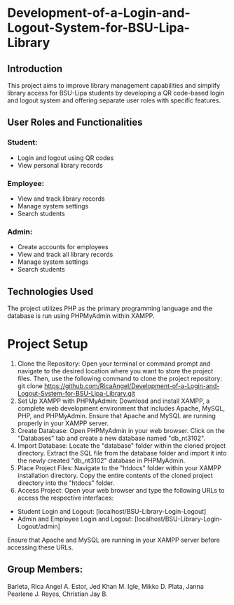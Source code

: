 # Development-of-a-Login-and-Logout-System-for-BSU-Lipa-Library

## Introduction
This project aims to improve library management capabilities and simplify library access for BSU-Lipa students by developing a QR code-based login and logout system and offering separate user roles with specific features.

## User Roles and Functionalities
### Student:
* Login and logout using QR codes
* View personal library records

### Employee:
* View and track library records
* Manage system settings
* Search students

### Admin:
* Create accounts for employees
* View and track all library records
* Manage system settings
* Search students

## Technologies Used
The project utilizes PHP as the primary programming language and the database is run using PHPMyAdmin within XAMPP.

# Project Setup
1. Clone the Repository:
Open your terminal or command prompt and navigate to the desired location where you want to store the project files. Then, use the following command to clone the project repository:
git clone https://github.com/RicaAngel/Development-of-a-Login-and-Logout-System-for-BSU-Lipa-Library.git
2. Set Up XAMPP with PHPMyAdmin:
Download and install XAMPP, a complete web development environment that includes Apache, MySQL, PHP, and PHPMyAdmin. Ensure that Apache and MySQL are running properly in your XAMPP server.
3. Create Database:
Open PHPMyAdmin in your web browser. Click on the "Databases" tab and create a new database named "db_nt3102".
4. Import Database:
Locate the "database" folder within the cloned project directory. Extract the SQL file from the database folder and import it into the newly created "db_nt3102" database in PHPMyAdmin.
5. Place Project Files:
Navigate to the "htdocs" folder within your XAMPP installation directory. Copy the entire contents of the cloned project directory into the "htdocs" folder.
6. Access Project:
Open your web browser and type the following URLs to access the respective interfaces:
* Student Login and Logout: [localhost/BSU-Library-Login-Logout]
* Admin and Employee Login and Logout: [localhost/BSU-Library-Login-Logout/admin]

Ensure that Apache and MySQL are running in your XAMPP server before accessing these URLs.

## Group Members:
Barleta, Rica Angel A.
Estor, Jed Khan M.
Igle, Mikko D.
Plata, Janna Pearlene J.
Reyes, Christian Jay B.
